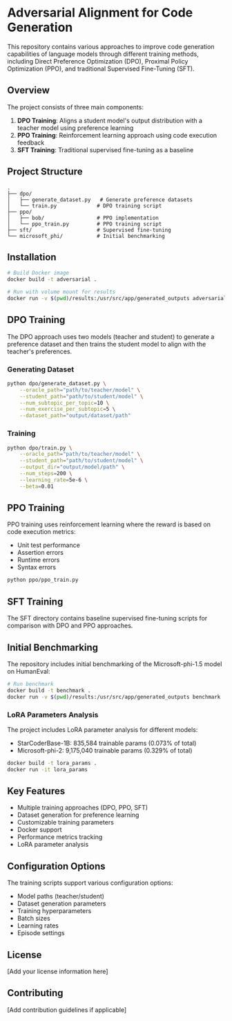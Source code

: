# Adversarial Alignment for Code Generation

This repository contains various approaches to improve code generation capabilities of language models through different training methods, including Direct Preference Optimization (DPO), Proximal Policy Optimization (PPO), and traditional Supervised Fine-Tuning (SFT).

## Overview

The project consists of three main components:
1. **DPO Training**: Aligns a student model's output distribution with a teacher model using preference learning
2. **PPO Training**: Reinforcement learning approach using code execution feedback
3. **SFT Training**: Traditional supervised fine-tuning as a baseline

## Project Structure

```
.
├── dpo/
│   ├── generate_dataset.py   # Generate preference datasets
│   └── train.py             # DPO training script
├── ppo/
│   ├── bob/                 # PPO implementation
│   └── ppo_train.py         # PPO training script
├── sft/                     # Supervised fine-tuning
└── microsoft_phi/           # Initial benchmarking
```

## Installation

```bash
# Build Docker image
docker build -t adversarial .

# Run with volume mount for results
docker run -v $(pwd)/results:/usr/src/app/generated_outputs adversarial
```

## DPO Training

The DPO approach uses two models (teacher and student) to generate a preference dataset and then trains the student model to align with the teacher's preferences.

### Generating Dataset

```bash
python dpo/generate_dataset.py \
    --oracle_path="path/to/teacher/model" \
    --student_path="path/to/student/model" \
    --num_subtopic_per_topic=10 \
    --num_exercise_per_subtopic=5 \
    --dataset_path="output/dataset/path"
```

### Training

```bash
python dpo/train.py \
    --oracle_path="path/to/teacher/model" \
    --student_path="path/to/student/model" \
    --output_dir="output/model/path" \
    --num_steps=200 \
    --learning_rate=5e-6 \
    --beta=0.01
```

## PPO Training

PPO training uses reinforcement learning where the reward is based on code execution metrics:
- Unit test performance
- Assertion errors
- Runtime errors
- Syntax errors

```bash
python ppo/ppo_train.py
```

## SFT Training

The SFT directory contains baseline supervised fine-tuning scripts for comparison with DPO and PPO approaches.

## Initial Benchmarking

The repository includes initial benchmarking of the Microsoft-phi-1.5 model on HumanEval:

```bash
# Run benchmark
docker build -t benchmark .
docker run -v $(pwd)/results:/usr/src/app/generated_outputs benchmark
```

### LoRA Parameters Analysis

The project includes LoRA parameter analysis for different models:
- StarCoderBase-1B: 835,584 trainable params (0.073% of total)
- Microsoft-phi-2: 9,175,040 trainable params (0.329% of total)

```bash
docker build -t lora_params .
docker run -it lora_params
```

## Key Features

- Multiple training approaches (DPO, PPO, SFT)
- Dataset generation for preference learning
- Customizable training parameters
- Docker support
- Performance metrics tracking
- LoRA parameter analysis

## Configuration Options

The training scripts support various configuration options:
- Model paths (teacher/student)
- Dataset generation parameters
- Training hyperparameters
- Batch sizes
- Learning rates
- Episode settings

## License

[Add your license information here]

## Contributing

[Add contribution guidelines if applicable]

